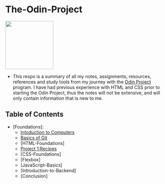# The-Odin-Project

<img src="https://cdn.statically.io/gh/TheOdinProject/curriculum/5f37d43908ef92499e95a9b90fc3cc291a95014c/html_css/project-sign-up-form/odin-lined.png" width=150>

- This respo is a summary of all my notes, assignments, resources, references and study tools from my journey with the [Odin Project](https://www.theodinproject.com/) program. I have had previous experience with HTML and CSS prior to starting the Odin Project, thus the notes will not be extensive, and will only contain information that is new to me. 


## Table of Contents 
- [Foundations]:
    * [Intoduction to Computers](https://github.com/Its-Jin/The-Odin-Project/tree/main/Introduction-to-Computers)
    * [Basics of Git](https://github.com/Its-Jin/The-Odin-Project/tree/main/Basics-of-Git)
    * [HTML-Foundations]
    * [Project 1:Recipes](https://github.com/Its-Jin/Odin-Project-Recipe-Book-)
    * [CSS-Foundations]
    * [Flexbox]
    * [JavaScript-Basics]
    * [Introduction-to-Backend]
    * [Conclusion]




